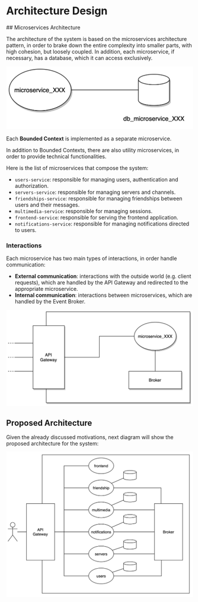 # Architecture Design

## Microservices Architecture

The architecture of the system is based on the microservices architecture pattern, in order to brake down the entire complexity into smaller parts, with high cohesion, but loosely coupled.
In addition, each microservice, if necessary, has a database, which it can access exclusively.

![Microservices Architecture](./img/microservice-db.jpg)

Each **Bounded Context** is implemented as a separate microservice.

In addition to Bounded Contexts, there are also utility microservices, in order to provide technical functionalities.

Here is the list of microservices that compose the system:

- `users-service`: responsible for managing users, authentication and authorization.
- `servers-service`: responsible for managing servers and channels.
- `friendships-service`: responsible for managing friendships between users and their messages.
- `multimedia-service`: responsible for managing sessions.
- `frontend-service`: responsible for serving the frontend application.
- `notifications-service`: responsible for managing notifications directed to users.

### Interactions

Each microservice has two main types of interactions, in order handle communication:

- **External communication**: interactions with the outside world (e.g. client requests), which are handled by the API Gateway and redirected to the appropriate microservice.
- **Internal communication**: interactions between microservices, which are handled by the Event Broker.

![Interactions](./img/gateway-broker-microservice.jpg)

## Proposed Architecture

Given the already discussed motivations, next diagram will show the proposed architecture for the system:

![Proposed Architecture](./img/proposed-architecture.jpg)

